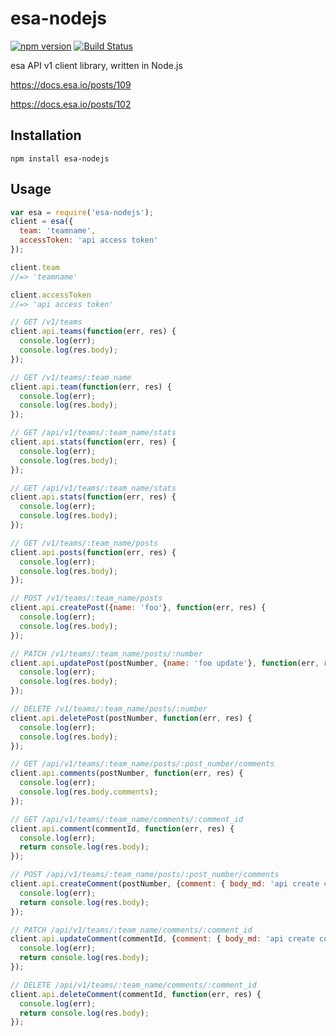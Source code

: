 # esa-nodejs

[![npm version](https://badge.fury.io/js/esa-nodejs.svg)](http://badge.fury.io/js/esa-nodejs) [![Build Status](https://travis-ci.org/bells17/esa-nodejs.svg?branch=master)](https://travis-ci.org/bells17/esa-nodejs)

esa API v1 client library, written in Node.js

https://docs.esa.io/posts/109

https://docs.esa.io/posts/102


## Installation

```
npm install esa-nodejs
```


## Usage

```javascript
var esa = require('esa-nodejs');
client = esa({
  team: 'teamname',
  accessToken: 'api access token'
});

client.team
//=> 'teamname'

client.accessToken
//=> 'api access token'

// GET /v1/teams
client.api.teams(function(err, res) {
  console.log(err);
  console.log(res.body);
});

// GET /v1/teams/:team_name
client.api.team(function(err, res) {
  console.log(err);
  console.log(res.body);
});

// GET /api/v1/teams/:team_name/stats
client.api.stats(function(err, res) {
  console.log(err);
  console.log(res.body);
});

// GET /api/v1/teams/:team_name/stats
client.api.stats(function(err, res) {
  console.log(err);
  console.log(res.body);
});

// GET /v1/teams/:team_name/posts
client.api.posts(function(err, res) {
  console.log(err);
  console.log(res.body);
});

// POST /v1/teams/:team_name/posts
client.api.createPost({name: 'foo'}, function(err, res) {
  console.log(err);
  console.log(res.body);
});

// PATCH /v1/teams/:team_name/posts/:number
client.api.updatePost(postNumber, {name: 'foo update'}, function(err, res) {
  console.log(err);
  console.log(res.body);
});

// DELETE /v1/teams/:team_name/posts/:number
client.api.deletePost(postNumber, function(err, res) {
  console.log(err);
  console.log(res.body);
});

// GET /api/v1/teams/:team_name/posts/:post_number/comments
client.api.comments(postNumber, function(err, res) {
  console.log(err);
  console.log(res.body.comments);
});

// GET /api/v1/teams/:team_name/comments/:comment_id
client.api.comment(commentId, function(err, res) {
  console.log(err);
  return console.log(res.body);
});

// POST /api/v1/teams/:team_name/posts/:post_number/comments
client.api.createComment(postNumber, {comment: { body_md: 'api create comment' } }, function(err, res) {
  console.log(err);
  return console.log(res.body);
});

// PATCH /api/v1/teams/:team_name/comments/:comment_id
client.api.updateComment(commentId, {comment: { body_md: 'api create comment' } }, function(err, res) {
  console.log(err);
  return console.log(res.body);
});

// DELETE /api/v1/teams/:team_name/comments/:comment_id
client.api.deleteComment(commentId, function(err, res) {
  console.log(err);
  return console.log(res.body);
});

```
